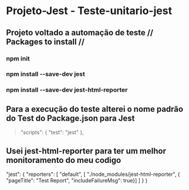 # Projeto-Jest - Teste-unitario-jest
## Projeto voltado a automação de teste // Packages to install // 
<h3>npm init<h3/>
<h3>npm install --save-dev jest <h3/>
<h3>npm install --save-dev jest-html-reporter <h3/>

## Para a execução do teste alterei o nome padrão do Test do Package.json para Jest
>"scripts": {
    "test": "jest"
  },
  
 
## Usei jest-html-reporter para ter um melhor monitoramento do meu codigo
"jest": { 
    "reporters": 
    [ "default",
    [ "./node_modules/jest-html-reporter", { "pageTitle": "Test Report", "includeFailureMsg": true}]
  ]
}
}
